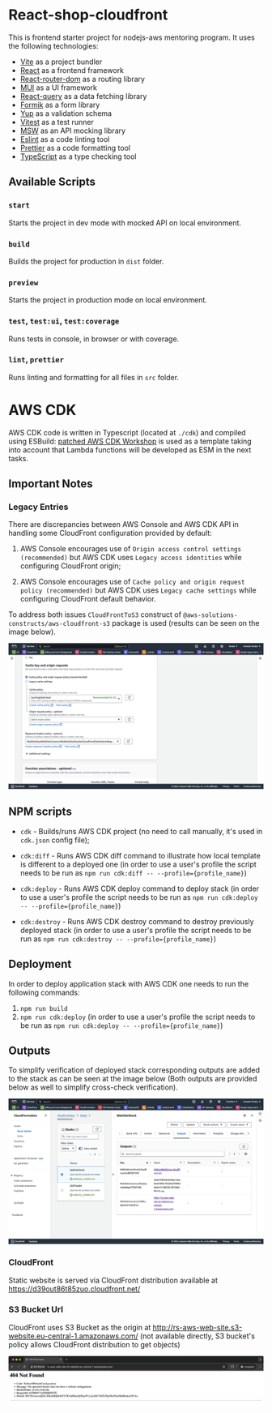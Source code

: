 # React-shop-cloudfront

This is frontend starter project for nodejs-aws mentoring program. It uses the following technologies:

- [Vite](https://vitejs.dev/) as a project bundler
- [React](https://beta.reactjs.org/) as a frontend framework
- [React-router-dom](https://reactrouterdotcom.fly.dev/) as a routing library
- [MUI](https://mui.com/) as a UI framework
- [React-query](https://react-query-v3.tanstack.com/) as a data fetching library
- [Formik](https://formik.org/) as a form library
- [Yup](https://github.com/jquense/yup) as a validation schema
- [Vitest](https://vitest.dev/) as a test runner
- [MSW](https://mswjs.io/) as an API mocking library
- [Eslint](https://eslint.org/) as a code linting tool
- [Prettier](https://prettier.io/) as a code formatting tool
- [TypeScript](https://www.typescriptlang.org/) as a type checking tool

## Available Scripts

### `start`

Starts the project in dev mode with mocked API on local environment.

### `build`

Builds the project for production in `dist` folder.

### `preview`

Starts the project in production mode on local environment.

### `test`, `test:ui`, `test:coverage`

Runs tests in console, in browser or with coverage.

### `lint`, `prettier`

Runs linting and formatting for all files in `src` folder.

# AWS CDK

AWS CDK code is written in Typescript (located at `./cdk`) and compiled using ESBuild: [patched AWS CDK Workshop](https://github.com/hazardsoft/aws-cdk-workshop) is used as a template taking into account that Lambda functions will be developed as ESM in the next tasks.

## Important Notes

### Legacy Entries

There are discrepancies between AWS Console and AWS CDK API in handling some CloudFront configuration provided by default:

1. AWS Console encourages use of `Origin access control settings (recommended)` but AWS CDK uses `Legacy access identities` while configuring CloudFront origin;

2. AWS Console encourages use of `Cache policy and origin request policy (recommended)` but AWS CDK uses `Legacy cache settings` while configuring CloudFront default behavior.

To address both issues `CloudFrontToS3` construct of `@aws-solutions-constructs/aws-cloudfront-s3` package is used (results can be seen on the image below).

![image](./images/default-behavior.png)

## NPM scripts

* `cdk` - Builds/runs AWS CDK project (no need to call manually, it's used in `cdk.json` config file);

* `cdk:diff` - Runs AWS CDK diff command to illustrate how local template is different to a deployed one (in order to use a user's profile the script needs to be run as `npm run cdk:diff -- --profile={profile_name}`)

* `cdk:deploy` - Runs AWS CDK deploy command to deploy stack (in order to use a user's profile the script needs to be run as `npm run cdk:deploy -- --profile={profile_name}`)

* `cdk:destroy` - Runs AWS CDK destroy command to destroy previously deployed stack (in order to use a user's profile the script needs to be run as `npm run cdk:destroy -- --profile={profile_name}`)

## Deployment

In order to deploy application stack with AWS CDK one needs to run the following commands:
1. `npm run build`
2. `npm run cdk:deploy` (in order to use a user's profile the script needs to be run as `npm run cdk:deploy -- --profile={profile_name}`)

## Outputs

To simplify verification of deployed stack corresponding outputs are added to the stack as can be seen at the image below (Both outputs are provided below as well to simplify cross-check verification).

![image](./images/stack-outputs.png)

### CloudFront

Static website is served via CloudFront distribution available at https://d39out86t85zuo.cloudfront.net/

### S3 Bucket Url

CloudFront uses S3 Bucket as the origin at http://rs-aws-web-site.s3-website.eu-central-1.amazonaws.com/ (not available directly, S3 bucket's policy allows CloudFront distribution to get objects)

![image](./images/s3bucket.png)